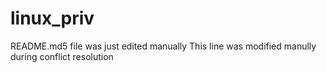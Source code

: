 # linux_priv
README.md5 file was just edited manually
This line was modified manully during conflict resolution
